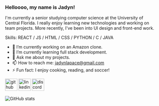 ### Helloooo, my name is Jadyn!
I'm currently a senior studying computer science at the University of Central Florida. I really enjoy learning new technologies and working on team projects. More recently, I've been into UI design and front-end work. 

Skills: REACT / JS / HTML / CSS / PYTHON / C / JAVA 

- 🔭 I’m currently working on an Amazon clone. 
- 🌱 I’m currently learning full stack development. 
- 💬 Ask me about my projects.  
- 📫 How to reach me: jadynlapace@gmail.com 
- ⚡ Fun fact: I enjoy cooking, reading, and soccer! 


[<img src='https://cdn.jsdelivr.net/npm/simple-icons@3.0.1/icons/github.svg' alt='github' height='40'>](https://github.com/jadynLP)  [<img src='https://cdn.jsdelivr.net/npm/simple-icons@3.0.1/icons/linkedin.svg' alt='linkedin' height='40'>](https://www.linkedin.com/in/http://www.linkedin.com/in/jadyn-lapace/)  [<img src='https://cdn.jsdelivr.net/npm/simple-icons@3.0.1/icons/discord.svg' alt='discord' height='40'>](http://discordapp.com/users/283449646284668938)  

![GitHub stats](https://github-readme-stats.vercel.app/api?username=jadynLP&show_icons=true)  
